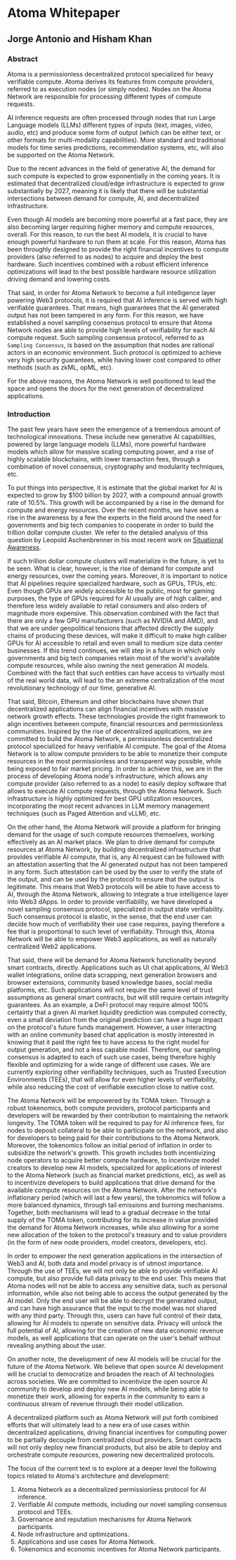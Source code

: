 # Atoma Whitepaper

## Jorge Antonio and Hisham Khan

### Abstract

Atoma is a permissionless decentralized protocol specialized for heavy verifiable compute. Atoma derives its features from compute providers, referred to as execution nodes (or simply nodes). Nodes on the Atoma Network are responsible for processing different types of compute requests.

AI inference requests are often processed through nodes that run Large Language models (LLMs) different types of inputs (text, images, video, audio, etc) and produce some form of output (which can be either text, or other formats for multi-modality capabilities). More standard and traditional models for time series predictions, recommendation systems, etc, will also be supported on the Atoma Network.

Due to the recent advances in the field of generative AI, the demand for such compute is expected to grow exponentially in the coming years. It is estimated that decentralized cloud/edge infrastructure is expected to grow substantially by 2027, meaning it is likely that there will be substantial intersections between demand for compute, AI, and decentralized infrastructure.

Even though AI models are becoming more powerful at a fast pace, they are also becoming larger requiring higher memory and compute resources, overall. For this reason, to run the best AI models, it is crucial to have enough powerful hardware to run them at scale. For this reason, Atoma has been throughly designed to provide the right financial incentives to compute providers (also referred to as nodes) to acquire and deploy the best hardware. Such incentives combined with a robust efficient inference optimizations will lead to the best possible hardware resource utilization driving demand and lowering costs. 

That said, in order for Atoma Network to become a full intelligence layer powering Web3 protocols, it is required that AI inference is
served with high verifiable guarantees. That means, high guarantees that the AI generated output has not been tampered in any form. For this reason, we have established a novel sampling consensus protocol to ensure that Atoma Network nodes are able to provide high levels of verifiability for each AI compute request. Such sampling consensus protocol, referred to as `Sampling Consensus`, is based on the assumption that nodes are rational actors in an economic environment. Such protocol is optimized to achieve very high security guarantees, while having lower cost compared to other methods (such as zkML, opML, etc).

For the above reasons, the Atoma Network is well positioned to lead the space and opens the doors for the next generation of decentralized applications.

### Introduction

The past few years have seen the emergence of a tremendous amount of technological innovations. These include new generative AI capabilities, powered by large language models (LLMs), more powerful hardware models which allow for massive scaling computing power, and a rise of highly scalable blockchains, with lower transaction fees, through a combination of novel consensus, cryptography and modularity techniques, etc. 

To put things into perspective, it is estimate that the global market for AI is expected to grow by $100 billion by 2027, with a compound annual growth rate of 10.5%. This growth will be accompanied by a rise in the demand for compute and energy resources. Over the recent months, we have seen a rise in the awareness by a few the experts in the field around the need for governments and big tech companies to cooperate in order to build the trillion dollar compute cluster. We refer to the detailed analysis of this question by Leopold Aschenbrenner in his most recent work on [Situational Awareness](https://situational-awareness.ai/wp-content/uploads/2024/06/situationalawareness.pdf).

If such trillion dollar compute clusters will materialize in the future, is yet to be seen. What is clear, however, is the rise of demand for compute and energy resources, over the coming years.
Moreover, it is important to notice that AI pipelines require specialized hardware, such as GPUs, TPUs, etc. Even though GPUs are widely accessible to the public, most for gaming purposes, the
type of GPUs required for AI usually are of high caliber, and therefore less widely available to retail consumers and also orders of magnitude more expensive. This observation combined with the fact that there are only a few GPU manufacturers (such as NVIDIA and AMD), and that we are under geopolitical tensions that affected directly the supply chains of producing these devices, will make it difficult to make high caliber GPUs for AI accessible to retail and even small to medium size data center businesses. If this trend continues, we will step in a future in which only governments and big tech companies retain most of the world's available compute resources, while also owning the next generation AI models. Combined with the fact that such entities can have access to virtually most of the real world data, will lead to the an extreme centralization of the most revolutionary technology of our time, generative AI.

That said, Bitcoin, Ethereum and other blockchains have shown that decentralized applications can align financial incentives with massive network growth effects. These technologies provide the right framework to align incentives between compute, financial resources and permissionless communities. Inspired by the rise of decentralized applications, we are committed to build the Atoma Network, a permissionless decentralized protocol specialized for heavy verifiable AI compute. The goal of the Atoma Network is to allow compute providers to be able to monetize their compute resources in the most permissionless and transparent way possible, while being exposed to fair market pricing. In order to achieve this, we are in the process of developing Atoma node's infrastructure, which allows any compute provider (also referred to as a node) to easily deploy software that allows to execute AI compute requests, through the Atoma Network. Such infrastructure is highly optimized for best GPU utilization resources, incorporating the most recent advances in LLM memory management techniques (such as Paged Attention and vLLM), etc.

On the other hand, the Atoma Network will provide a platform for bringing demand for the usage of such compute resources themselves, working effectively as an AI market place. We plan to drive demand for compute resources at Atoma Network, by building decentralized infrastructure that provides verifiable AI compute, that is, any AI request can be followed with an attestation asserting that the AI generated output has not been tampered in any form. Such attestation can be used by the user to verify the state of the output, and can be used by the protocol to ensure that the output is legitimate. This means that Web3 protocols will be able to have access to AI, through the Atoma Network, allowing to integrate a true intelligence layer into Web3 dApps. In order to provide verifiability, we have developed a novel sampling consensus protocol, specialized in output state verifiability. Such consensus protocol is elastic, in the sense, that the end user can
decide how much of verifiability their use case requires, paying therefore a fee that is proportional to such level of verifiability. Through this, Atoma Network will be able to empower Web3 applications, as well as naturally centralized Web2 applications. 

That said, there will be demand for Atoma Network functionality beyond smart contracts, directly. Applications such as UI chat applications, AI Web3 wallet integrations, online data scrapping,
next generation browsers and browser extensions, community based knowledge bases, social media platforms, etc. Such applications will not require the same level of trust assumptions as general smart contracts, but will still require certain integrity guarantees. As an example, a DeFi protocol may require almost 100% certainty that a given AI market liquidity prediction was computed correctly, even a small deviation from the original prediction can have a huge impact on the protocol's future funds management. However, a user interacting with an online community based chat application is mostly interested in knowing that it paid the right fee to have access to the right model for output generation, and not a less capable model. Therefore, our sampling consensus is adapted to each of such use cases, being therefore highly flexible and optimizing for a wide range of different use cases. We are currently exploring other verifiability techniques, such as Trusted Execution Environments (TEEs), that will allow for even higher levels of verifiability, while also reducing the cost of verifiable execution close to native cost.

The Atoma Network will be empowered by its TOMA token. Through a robust tokenomics, both compute providers, protocol participants and developers will be rewarded by their contribution to maintaining the network longevity. The TOMA token will be required to pay for AI inference fees, for nodes to deposit collateral to be able to participate on the network, and also for developers to being paid for their contributions to the Atoma Network. Moreover, the tokenomics follow an initial period of inflation in order to subsidize the network's growth. This growth includes both incentivizing node operators to acquire better compute hardware, to incentivize model creators to develop new AI models, specialized for applications of interest to the Atoma Network (such as financial market predictions, etc), as well as to incentivize developers to build applications that drive demand for the available compute resources on the Atoma Network. After the network's inflationary period (which will last a few years), the tokenomics will follow a more balanced dynamics, through tail emissions and burning mechanisms. Together, both mechanisms will lead to a gradual decrease in the total supply of the TOMA token, contributing for its increase in value provided the demand for Atoma Network increases, while also allowing for a some new allocation of the token to the protocol's treasury and to value providers (in the form of new node providers, model creators, developers, etc).

In order to empower the next generation applications in the intersection of Web3 and AI, both data and model privacy is of utmost importance. Through the use of TEEs, we will not only be able to provide verifiable AI compute, but also provide full data privacy to the end user. This means that Atoma nodes will not be able to access any sensitive data, such as personal information, while also not being able to access the output generated by the AI model. Only the end user will be able to decrypt the generated output, and can have high assurance that the input to the model was not shared with any third party. Through this, users can have full control of their data, allowing for AI models to operate on sensitive data. Privacy will unlock the full potential of AI, allowing for the creation of new data economic revenue models, as well applications that can operate on the user's behalf without revealing anything about the user. 

On another note, the development of new AI models will be crucial for the future of the Atoma Network. We believe that open source AI development will be crucial to democratize and broaden the reach of AI technologies across societies. We are committed to incentivize the open source AI community to develop and deploy new AI models, while being able to monetize their work, allowing for experts in the community to earn a continuous stream of revenue through their model utilization.

A decentralized platform such as Atoma Network will put forth combined efforts that will ultimately lead to a new era of use cases within decentralized applications, driving financial incentives for computing power to be partially decouple from centralized cloud providers. Smart contracts will not only deploy new financial products, but also be able to deploy and orchestrate compute resources, powering new decentralized protocols. 

The focus of the current text is to explore at a deeper level the following topics related to Atoma's architecture and development:

1. Atoma Network as a decentralized permissionless protocol for AI inference.
2. Verifiable AI compute methods, including our novel sampling consensus protocol and TEEs.
3. Governance and reputation mechanisms for Atoma Network participants.
4. Node infrastructure and optimizations.
5. Applications and use cases for Atoma Network.
6. Tokenomics and economic incentives for Atoma Network participants.

